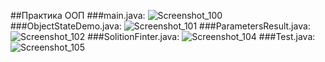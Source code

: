 ##Практика ООП
###main.java:
![Screenshot_100](https://github.com/0Sannya0/Practyka_OOP/assets/121272072/722b5885-9b52-400c-8cc0-30ce56698e43)
###ObjectStateDemo.java:
![Screenshot_101](https://github.com/0Sannya0/Practyka_OOP/assets/121272072/3c5b1d06-778c-466f-9e86-440b715a4732)
###ParametersResult.java:
![Screenshot_102](https://github.com/0Sannya0/Practyka_OOP/assets/121272072/81cdbc9c-b997-4045-a1fb-36383c14ba88)
###SolitionFinter.java:
![Screenshot_104](https://github.com/0Sannya0/Practyka_OOP/assets/121272072/50d68a37-76ae-4363-a122-8578321612eb)
###Test.java:
![Screenshot_105](https://github.com/0Sannya0/Practyka_OOP/assets/121272072/644dfcad-3d8f-487b-960b-6e567012d3c2)


